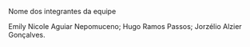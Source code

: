 Nome dos integrantes da equipe

Emily Nicole Aguiar Nepomuceno;
Hugo Ramos Passos;
Jorzélio Alzier Gonçalves.
